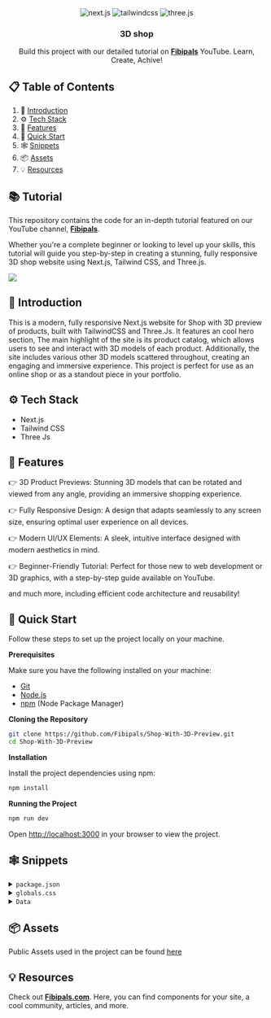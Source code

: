 <div align="center">
  <div>
    <img src="https://img.shields.io/badge/-Next_JS-black?style=for-the-badge&logoColor=white&logo=next&color=black" alt="next.js" />
    <img src="https://img.shields.io/badge/-Tailwind_CSS-black?style=for-the-badge&logoColor=white&logo=tailwindcss&color=06B6D4" alt="tailwindcss" />
    <img src="https://img.shields.io/badge/-Three_JS-black?style=for-the-badge&logoColor=white&logo=threedotjs&color=000000" alt="three.js" />
  </div>

  <h3 align="center">3D shop</h3>

   <div align="center">
     Build this project with our detailed tutorial on <a href="https://www.youtube.com/@fibipals" target="_blank"><b>Fibipals</b></a> YouTube. Learn, Create, Achive!
    </div>
</div>

## 📋 <a name="table">Table of Contents</a>

1. 🤖 [Introduction](#introduction)
2. ⚙️ [Tech Stack](#tech-stack)
3. 🔋 [Features](#features)
4. 🚀 [Quick Start](#quick-start)
5. 🕸️ [Snippets](#snippets)
6. 📦 [Assets](#assets)
7. 💡 [Resources](#resources)

## 📚 Tutorial

This repository contains the code for an in-depth tutorial featured on our YouTube channel, <a href="https://www.youtube.com/@fibipals" target="_blank"><b>Fibipals</b></a>.

Whether you're a complete beginner or looking to level up your skills, this tutorial will guide you step-by-step in creating a stunning, fully responsive 3D shop website using Next.js, Tailwind CSS, and Three.js.

<a href="https://www.youtube.com/@fibipals" target="_blank"><img src="https://github.com/sujatagunale/EasyRead/assets/151519281/1736fca5-a031-4854-8c09-bc110e3bc16d" /></a>

## <a name="introduction">🤖 Introduction</a>

This is a modern, fully responsive Next.js website for Shop with 3D preview of products, built with TailwindCSS and Three.Js. It features an cool hero section, The main highlight of the site is its product catalog, which allows users to see and interact with 3D models of each product. Additionally, the site includes various other 3D models scattered throughout, creating an engaging and immersive experience. This project is perfect for use as an online shop or as a standout piece in your portfolio.


## <a name="tech-stack">⚙️ Tech Stack</a>

- Next.js
- Tailwind CSS
- Three Js

## <a name="features">🔋 Features</a>

👉 3D Product Previews: Stunning 3D models that can be rotated and viewed from any angle, providing an immersive shopping experience.

👉 Fully Responsive Design: A design that adapts seamlessly to any screen size, ensuring optimal user experience on all devices.

👉 Modern UI/UX Elements: A sleek, intuitive interface designed with modern aesthetics in mind.

👉 Beginner-Friendly Tutorial: Perfect for those new to web development or 3D graphics, with a step-by-step guide available on YouTube.

and much more, including efficient code architecture and reusability!

## <a name="quick-start">🚀 Quick Start</a>

Follow these steps to set up the project locally on your machine.

**Prerequisites**

Make sure you have the following installed on your machine:

- [Git](https://git-scm.com/)
- [Node.js](https://nodejs.org/en)
- [npm](https://www.npmjs.com/) (Node Package Manager)

**Cloning the Repository**

```bash
git clone https://github.com/Fibipals/Shop-With-3D-Preview.git
cd Shop-With-3D-Preview
```

**Installation**

Install the project dependencies using npm:

```bash
npm install
```

**Running the Project**

```bash
npm run dev
```

Open [http://localhost:3000](http://localhost:3000) in your browser to view the project.

## <a name="snippets">🕸️ Snippets</a>

<details>
<summary><code>package.json</code></summary>

```javascript
{
  "name": "3d_shop",
  "version": "0.1.0",
  "private": true,
  "scripts": {
    "dev": "next dev",
    "build": "next build",
    "start": "next start",
    "lint": "next lint"
  },
  "dependencies": {
    "framer-motion": "^11.3.29",
    "next": "^14.2.13",
    "react": "^18",
    "react-dom": "^18",
    "react-fast-marquee": "^1.6.5",
    "react-icons": "^5.3.0",
    "three": "^0.167.1"
  },
  "devDependencies": {
    "@types/node": "^20",
    "@types/react": "^18",
    "@types/react-dom": "^18",
    "@types/three": "^0.167.1",
    "autoprefixer": "^10.4.20",
    "eslint": "^8",
    "eslint-config-next": "14.2.5",
    "postcss": "^8.4.41",
    "tailwindcss": "^3.4.10",
    "typescript": "^5"
  }
}
```

</details>

<details>
<summary><code>globals.css</code></summary>

```javascript
@tailwind base;
@tailwind components;
@tailwind utilities;


::-webkit-scrollbar {
  display: none;
}

.bg-gradient{
  @apply bg-gradient-to-br from-rose-400 to-fuchsia-700
}

@layer utilities {
  .text-balance {
    text-wrap: balance;
  }
}

```
</details>

<details>
<summary><code>Data</code></summary>

```txt
/*** hero section ***/

Discover a keyboard designed for both style and functionality, providing unmatched comfort and efficiency for your everyday tasks.



/*** Catalog section ***/

const products = [
  {
    imgSrc: "/assets/keyboard1.png",
    title: "Magic Keyboard",
    price: 79.99,
    modelSrc: "/assets/keyboard.glb", 
  },
  {
    imgSrc: "/assets/keyboard2.png",
    title: "Dragon Keyboard",
    price: 89.99,
    modelSrc: "/assets/keyboard2.glb",
  },
  {
    imgSrc: "/assets/keyboard3.png",
    title: "Gold Keyboard",
    price: 99.99,
    modelSrc: "/assets/keyboard3.glb",
  }
];



/*** Features section ***/

const features = [
  {
    icon: FaKeyboard,
    title: "Compact Design",
    description: "Experience a sleek, compact design that frees up space for intense gaming sessions, allowing for more mouse movement and a cleaner setup."
  },
  {
    icon: FaBolt,
    title: "RGB Backlighting",
    description: "Customize your keyboard with vibrant RGB backlighting, featuring dynamic lighting effects and millions of colors to match your gaming rig."
  },
  {
    icon: FaHandRock,
    title: "Mechanical Switches",
    description: "Enjoy precise, tactile feedback with durable mechanical switches, ensuring fast response times and reliable performance during gameplay."
  },
  {
    icon: FaGamepad,
    title: "Gaming Mode",
    description: "Activate gaming mode to disable the Windows key and avoid accidental interruptions, keeping you focused on the game."
  }
];



/*** Reviews section ***/

const reviews = [
  {
    name: "Bob S.",
    imgSrc: "/assets/reviews/rev1.jpg",
    text: "I found the application to be intuitive and easy to navigate, making my overall experience very positive.",
    stars: 4.2
  },
  {
    name: "Alice J.",
    imgSrc: "/assets/reviews/rev2.jpg",
    text: "My experience with the service was exceptional. I appreciated the user-friendly interface and efficient customer support.",
    stars: 4.9
  },
  {
    name: "Fiona L.",
    imgSrc: "/assets/reviews/rev3.jpg",
    text: "I found the application to be highly reliable and praised its efficiency in managing my daily tasks effortlessly.",
    stars: 4.1
  },
  {
    name: "Ethan G.",
    imgSrc: "/assets/reviews/rev4.jpg",
    text: "I enjoyed the clean design and ease of use. The application exceeded my expectations and was a great help.",
    stars: 4.7
  },
  {
    name: "George M.",
    imgSrc: "/assets/reviews/rev5.jpg",
    text: "I appreciated the innovative features and the constant updates that keep the application ahead of its competitors.",
    stars: 4.9
  },
  {
    name: "Diana W.",
    imgSrc: "/assets/reviews/rev6.jpg",
    text: "I appreciated the detailed tutorials and helpful support provided, which made learning the platform enjoyable.",
    stars: 4.3
  },
  {
    name: "Charlie B.",
    imgSrc: "/assets/reviews/rev7.jpg",
    text: "I was impressed with the application's functionality and the seamless integration with other tools I use.",
    stars: 4.8
  },
  {
    name: "Hannah K.",
    imgSrc: "/assets/reviews/rev8.jpg",
    text: "I was delighted with the customer service and the comprehensive resources available to help me get started quickly.",
    stars: 4.4
  }
];

```

</details>


## <a name="assets">📦 Assets</a>

Public Assets used in the project can be found [here](https://drive.google.com/file/d/1ObtvQI_VjKKZeBQ-p9iDx4YHJj_Iwo-q/view?usp=drive_link)

## <a name="resources">💡 Resources</a>

Check out <a href="https://www.fibipals.com" target="_blank"><b>Fibipals.com</b></a>. Here, you can find components for your site, a cool community, articles, and more.

